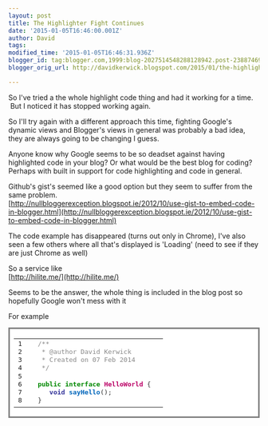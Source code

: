 ```yaml
---
layout: post
title: The Highlighter Fight Continues
date: '2015-01-05T16:46:00.001Z'
author: David
tags: 
modified_time: '2015-01-05T16:46:31.936Z'
blogger_id: tag:blogger.com,1999:blog-2027514548288128942.post-2388746902947881376
blogger_orig_url: http://davidkerwick.blogspot.com/2015/01/the-highlighter-fight-continues.html

---
```

So I've tried a the whole highlight code thing and had it working for a time.  But I noticed it has stopped working again.  

So I'll try again with a different approach this time, fighting Google's dynamic views and Blogger's views in general was probably a bad idea, they are always going to be changing I guess.  

Anyone know why Google seems to be so deadset against having highlighted code in your blog? Or what would be the best blog for coding? Perhaps with built in support for code highlighting and code in general.  

Github's gist's seemed like a good option but they seem to suffer from the same problem.  
[http://nullbloggerexception.blogspot.ie/2012/10/use-gist-to-embed-code-in-blogger.html](http://nullbloggerexception.blogspot.ie/2012/10/use-gist-to-embed-code-in-blogger.html)  

The code example has disappeared (turns out only in Chrome), I've also seen a few others where all that's displayed is 'Loading' (need to see if they are just Chrome as well)  

So a service like  
[http://hilite.me/](http://hilite.me/)  

Seems to be the answer, the whole thing is included in the blog post so hopefully Google won't mess with it  

For example  

<div style="background: #ffffff; border-width: .1em .1em .1em .8em; border: solid gray; overflow: auto; padding: .2em .6em; width: auto;">

<table>

<tbody>

<tr>

<td>

<pre style="line-height: 125%; margin: 0;">1  
2  
3  
4  
5  
6  
7  
8</pre>

</td>

<td>

<pre style="line-height: 125%; margin: 0;"><span style="color: #888888;">/**</span>  
 <span style="color: #888888;">* @author David Kerwick</span>  
 <span style="color: #888888;">* Created on 07 Feb 2014</span>  
 <span style="color: #888888;">*/</span>  

<span style="color: #008800; font-weight: bold;">public</span> <span style="color: #008800; font-weight: bold;">interface</span> <span style="color: #bb0066; font-weight: bold;">HelloWorld</span> <span style="color: #333333;">{</span>  
   <span style="color: #333399; font-weight: bold;">void</span> <span style="color: #0066bb; font-weight: bold;">sayHello</span><span style="color: #333333;">();</span>  
<span style="color: #333333;">}</span>  
</pre>

</td>

</tr>

</tbody>

</table>

</div>